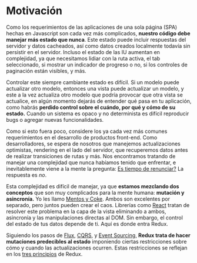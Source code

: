 # Motivación

Como los requerimientos de las aplicaciones de una sola página (SPA) hechas en Javascript son cada vez más complicados, **nuestro código debe manejar más estado que nunca**. Este estado puede incluir respuestas del servidor y datos cacheados, así como datos creados localmente todavía sin persistir en el servidor. Incluso el estado de las IU aumentan en complejidad, ya que necesitamos lidiar con la ruta activa, el tab seleccionado, si mostrar un indicador de progreso o no, si los controles de paginación están visibles, y más.

Controlar este siempre cambiante estado es difícil. Si un modelo puede actualizar otro modelo, entonces una vista puede actualizar un modelo, y este a la vez actualiza otro modelo que podría provocar que otra vista se actualice, en algún momento dejarás de entender qué pasa en tu aplicación, como habrás **perdido control sobre el cuándo, por qué y cómo de su estado.** Cuando un sistema es opaco y no determinista es difícil reproducir bugs o agregar nuevas funcionalidades.

Como si esto fuera poco, considere los ya cada vez más comunes requerimientos en el desarrollo de productos front-end. Como desarrolladores, se espera de nosotros que manejemos actualizaciones optimistas, rendering en el lado del servidor, que recuperemos datos antes de realizar transiciones de rutas y más. Nos encontramos tratando de manejar una complejidad que nunca habíamos tenido que enfrentar, e inevitablemente viene a la mente la pregunta: [Es tiempo de renunciar?](http://www.quirksmode.org/blog/archives/2015/07/stop_pushing_th.html) La respuesta es _no_.

Esta complejidad es difícil de manejar, ya que **estamos mezclando dos conceptos** que son muy complicados para la mente humana: **mutación y asincronía.** Yo les llamo [Mentos y Coke](https://en.wikipedia.org/wiki/Diet_Coke_and_Mentos_eruption). Ambos son excelentes por separado, pero juntos pueden crear el caos. Librerías como [React](http://facebook.github.io/react) tratan de resolver este problema en la capa de la vista eliminando a ambos, asincronía y las manipulaciones directas al DOM. Sin embargo, el control del estado de tus datos depende de ti. Aquí es donde entra Redux.

Siguiendo los pasos de [Flux](http://facebook.github.io/flux), [CQRS](http://martinfowler.com/bliki/CQRS.html), y [Event Sourcing](http://martinfowler.com/eaaDev/EventSourcing.html), **Redux trata de hacer mutaciones predecibles al estado** imponiendo ciertas restricciones sobre cómo y cuando las actualizaciones ocurren. Estas restricciones se reflejan en los [tres principios](ThreePrinciples.md) de Redux.
